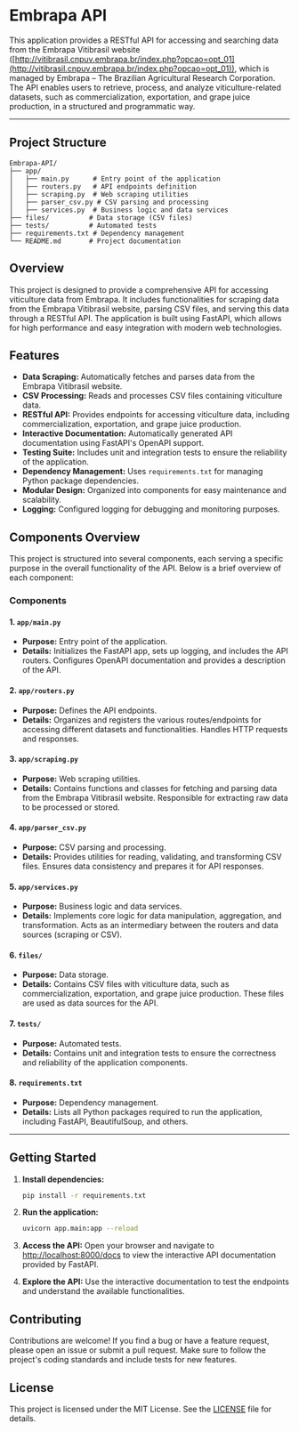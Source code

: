 # Embrapa API

This application provides a RESTful API for accessing and searching data from the Embrapa Vitibrasil website ([http://vitibrasil.cnpuv.embrapa.br/index.php?opcao=opt_01](http://vitibrasil.cnpuv.embrapa.br/index.php?opcao=opt_01)), which is managed by Embrapa – The Brazilian Agricultural Research Corporation. The API enables users to retrieve, process, and analyze viticulture-related datasets, such as commercialization, exportation, and grape juice production, in a structured and programmatic way.

---

## Project Structure
```plaintext
Embrapa-API/
├── app/
│   ├── main.py      # Entry point of the application
│   ├── routers.py   # API endpoints definition
│   ├── scraping.py  # Web scraping utilities
│   ├── parser_csv.py # CSV parsing and processing
│   ├── services.py  # Business logic and data services
├── files/          # Data storage (CSV files)
├── tests/          # Automated tests
├── requirements.txt # Dependency management
└── README.md       # Project documentation
```

## Overview
This project is designed to provide a comprehensive API for accessing viticulture data from Embrapa. It includes functionalities for scraping data from the Embrapa Vitibrasil website, parsing CSV files, and serving this data through a RESTful API. The application is built using FastAPI, which allows for high performance and easy integration with modern web technologies.

## Features
- **Data Scraping:** Automatically fetches and parses data from the Embrapa Vitibrasil website.
- **CSV Processing:** Reads and processes CSV files containing viticulture data.
- **RESTful API:** Provides endpoints for accessing viticulture data, including commercialization, exportation, and grape juice production.
- **Interactive Documentation:** Automatically generated API documentation using FastAPI's OpenAPI support.
- **Testing Suite:** Includes unit and integration tests to ensure the reliability of the application.
- **Dependency Management:** Uses `requirements.txt` for managing Python package dependencies.
- **Modular Design:** Organized into components for easy maintenance and scalability.
- **Logging:** Configured logging for debugging and monitoring purposes.

## Components Overview
This project is structured into several components, each serving a specific purpose in the overall functionality of the API. Below is a brief overview of each component:

### Components

#### 1. `app/main.py`
- **Purpose:** Entry point of the application.
- **Details:** Initializes the FastAPI app, sets up logging, and includes the API routers. Configures OpenAPI documentation and provides a description of the API.

#### 2. `app/routers.py`
- **Purpose:** Defines the API endpoints.
- **Details:** Organizes and registers the various routes/endpoints for accessing different datasets and functionalities. Handles HTTP requests and responses.

#### 3. `app/scraping.py`
- **Purpose:** Web scraping utilities.
- **Details:** Contains functions and classes for fetching and parsing data from the Embrapa Vitibrasil website. Responsible for extracting raw data to be processed or stored.

#### 4. `app/parser_csv.py`
- **Purpose:** CSV parsing and processing.
- **Details:** Provides utilities for reading, validating, and transforming CSV files. Ensures data consistency and prepares it for API responses.

#### 5. `app/services.py`
- **Purpose:** Business logic and data services.
- **Details:** Implements core logic for data manipulation, aggregation, and transformation. Acts as an intermediary between the routers and data sources (scraping or CSV).

#### 6. `files/`
- **Purpose:** Data storage.
- **Details:** Contains CSV files with viticulture data, such as commercialization, exportation, and grape juice production. These files are used as data sources for the API.

#### 7. `tests/`
- **Purpose:** Automated tests.
- **Details:** Contains unit and integration tests to ensure the correctness and reliability of the application components.

#### 8. `requirements.txt`
- **Purpose:** Dependency management.
- **Details:** Lists all Python packages required to run the application, including FastAPI, BeautifulSoup, and others.

---

## Getting Started

1. **Install dependencies:**
   ```sh
   pip install -r requirements.txt
   ```

2. **Run the application:**
   ```sh
   uvicorn app.main:app --reload
   ```
3. **Access the API:**
   Open your browser and navigate to [http://localhost:8000/docs](http://localhost:8000/docs) to view the interactive API documentation provided by FastAPI.
4. **Explore the API:**
   Use the interactive documentation to test the endpoints and understand the available functionalities.


## Contributing
Contributions are welcome! If you find a bug or have a feature request, please open an issue or submit a pull request. Make sure to follow the project's coding standards and include tests for new features.

## License
This project is licensed under the MIT License. See the [LICENSE](LICENSE) file for details.
